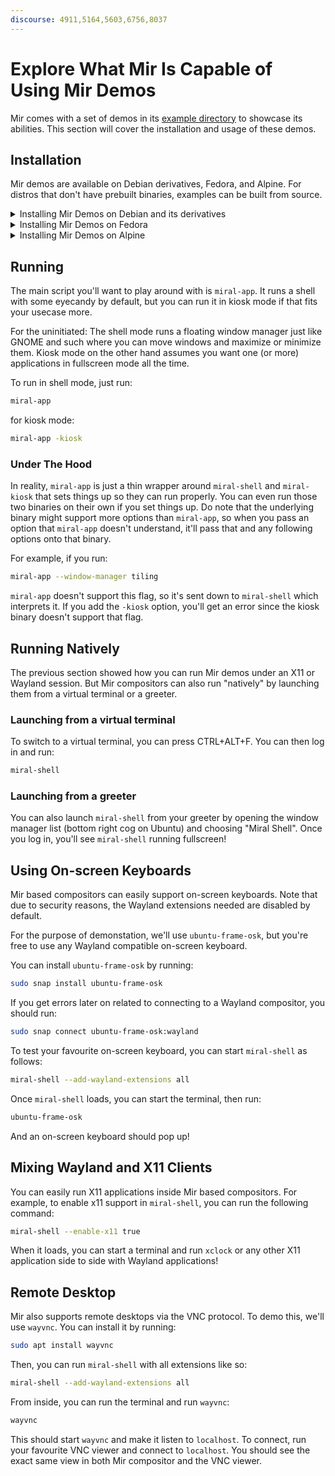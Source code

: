 ```yaml
---
discourse: 4911,5164,5603,6756,8037
---
```


# Explore What Mir Is Capable of Using Mir Demos
Mir comes with a set of demos in its [example
directory](https://github.com/canonical/mir/tree/main/examples) to showcase its
abilities. This section will cover the installation and usage of these demos.


## Installation
Mir demos are available on Debian derivatives, Fedora, and Alpine. For distros
that don't have prebuilt binaries, examples can be built from source.

<details>
<summary> Installing Mir Demos on Debian and its derivatives </summary>

```sh
sudo apt install mir-demos mir-graphics-drivers-desktop
```
</details>

<details>
<summary> Installing Mir Demos on Fedora </summary>

```sh
sudo dnf install mir-demos mir
```
</details>

<details>
<summary> Installing Mir Demos on Alpine </summary>

```sh
sudo apk add mir-demos mir
```
</details>


## Running
The main script you'll want to play around with is `miral-app`. It runs a shell
with some eyecandy by default, but you can run it in kiosk mode if that fits
your usecase more.

For the uninitiated: The shell mode runs a floating window manager just like
GNOME and such where you can move windows and maximize or minimize them. Kiosk
mode on the other hand assumes you want one (or more) applications in
fullscreen mode all the time.

To run in shell mode, just run:
```sh
miral-app
```

for kiosk mode:
```sh
miral-app -kiosk
```

<!--- Likely to get axed, opinions welcome -->
### Under The Hood
In reality, `miral-app` is just a thin wrapper around `miral-shell` and
`miral-kiosk` that sets things up so they can run properly. You can even run
those two binaries on their own if you set things up. Do note that the
underlying binary might support more options than `miral-app`, so when you pass
an option that `miral-app` doesn't understand, it'll pass that and any
following options onto that binary. 

For example, if you run:
```sh
miral-app --window-manager tiling
```
`miral-app` doesn't support this flag, so it's sent down to `miral-shell` which
interprets it. If you add the `-kiosk` option, you'll get an error since the
kiosk binary doesn't support that flag.

## Running Natively
The previous section showed how you can run Mir demos under an X11 or Wayland
session. But Mir compositors can also run "natively" by launching them from a
virtual terminal or a greeter.

### Launching from a virtual terminal
To switch to a virtual terminal, you can press CTRL+ALT+F<Number>. You can then
log in and run:
```sh 
miral-shell
```

### Launching from a greeter
You can also launch `miral-shell` from your greeter by opening the window
manager list (bottom right cog on Ubuntu) and choosing "Miral Shell". Once you
log in, you'll see `miral-shell` running fullscreen!

## Using On-screen Keyboards
Mir based compositors can easily support on-screen keyboards. Note that due to
security reasons, the Wayland extensions needed are disabled by default.

For the purpose of demonstation, we'll use `ubuntu-frame-osk`, but you're free
to use any Wayland compatible on-screen keyboard.

You can install `ubuntu-frame-osk` by running:
```sh
sudo snap install ubuntu-frame-osk
```

If you get errors later on related to connecting to a Wayland compositor, you should run:
```sh
sudo snap connect ubuntu-frame-osk:wayland
```

To test your favourite on-screen keyboard, you can start `miral-shell` as follows:
```sh
miral-shell --add-wayland-extensions all
```

Once `miral-shell` loads, you can start the terminal, then run:
```sh
ubuntu-frame-osk
```
And an on-screen keyboard should pop up!


## Mixing Wayland and X11 Clients
You can easily run X11 applications inside Mir based compositors. For example,
to enable x11 support in `miral-shell`, you can run the following command:

```sh
miral-shell --enable-x11 true
```

When it loads, you can start a terminal and run `xclock` or any other X11
application side to side with Wayland applications!

## Remote Desktop
Mir also supports remote desktops via the VNC protocol. To demo this, we'll use
`wayvnc`. You can install it by running:

```sh
sudo apt install wayvnc
```

Then, you can run `miral-shell` with all extensions like so:
```sh
miral-shell --add-wayland-extensions all
```

From inside, you can run the terminal and run `wayvnc`:
```sh
wayvnc
```

This should start `wayvnc` and make it listen to `localhost`. To connect, run
your favourite VNC viewer and connect to `localhost`. You should see the exact
same view in both Mir compositor and the VNC viewer.
